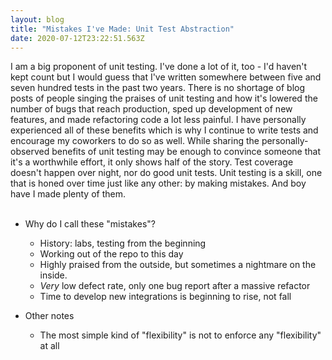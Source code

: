 ```yaml
---
layout: blog
title: "Mistakes I've Made: Unit Test Abstraction"
date: 2020-07-12T23:22:51.563Z
---
```

I am a big proponent of unit testing. I've done a lot of it, too - I'd haven't kept count but I would guess that I've written somewhere between five and seven hundred tests in the past two years. There is no shortage of blog posts of people singing the praises of unit testing and how it's lowered the number of bugs that reach production, sped up development of new features, and made refactoring code a lot less painful. I have personally experienced all of these benefits which is why I continue to write tests and encourage my coworkers to do so as well. While sharing the personally-observed benefits of unit testing may be enough to convince someone that it's a worthwhile effort, it only shows half of the story. Test coverage doesn't happen over night, nor do good unit tests. Unit testing is a skill, one that is honed over time just like any other: by making mistakes. And boy have I made plenty of them.  
<br>


- Why do I call these "mistakes"?
  - History: labs, testing from the beginning
  - Working out of the repo to this day
  - Highly praised from the outside, but sometimes a nightmare on the inside.
  - _Very_ low defect rate, only one bug report after a massive refactor
  - Time to develop new integrations is beginning to rise, not fall

- Other notes
  - The most simple kind of "flexibility" is not to enforce any "flexibility" at all 
